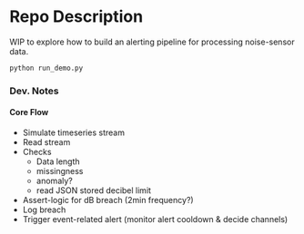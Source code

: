 # Repo Description
WIP to explore how to build an alerting pipeline for processing noise-sensor data.

```shell
python run_demo.py
```

### Dev. Notes
#### Core Flow
- Simulate timeseries stream
- Read stream
- Checks
  - Data length
  - missingness
  - anomaly?
  - read JSON stored decibel limit
- Assert-logic for dB breach (2min frequency?)
- Log breach
- Trigger event-related alert (monitor alert cooldown & decide channels)
